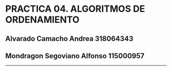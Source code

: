 # PRACTICA 04. ALGORITMOS DE ORDENAMIENTO
## Alvarado Camacho Andrea			318064343
## Mondragon Segoviano Alfonso		115000957

- - - -

